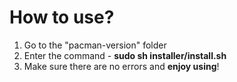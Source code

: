 # How to use?
1. Go to the "pacman-version" folder
2. Enter the command - **sudo sh installer/install.sh**
3. Make sure there are no errors and **enjoy using**!
